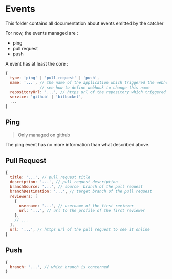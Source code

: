 # Events

This folder contains all documentation about events emitted by the catcher

For now, the events managed are :

* ping
* pull request
* push

A event has at least the core :

```javascript
{
  type: 'ping' | 'pull-request' | 'push',
  name: '...', // the name of the application which triggered the webhook
               // see how to define webhook to change this name
  repositoryUrl: '...', // https url of the repository which triggered the webhook
  service: 'github' | 'bitbucket',
  ...
}

```

## Ping

> Only managed on github

The ping event has no more information than what described above.


## Pull Request

```javascript
{
  title: '...', // pull request title
  description: '...', // pull request description
  branchSource: '...', // source  branch of the pull request
  branchDestination: '...', // target branch of the pull request
  reviewers: [
    {
      username: '...', // username of the first reviewer
      url: '...', // url to the profile of the first reviewer
    },
    // ...
  ],
  url: '...', // https url of the pull request to see it online
}
```

## Push

```javascript
{
  branch: '...', // which branch is concerned
}
```
